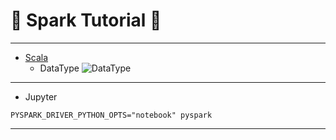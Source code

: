 # :rocket: Spark Tutorial :facepunch:

---
- [Scala][1]
  - DataType
  ![DataType][2]
---

- Jupyter
```
PYSPARK_DRIVER_PYTHON_OPTS="notebook" pyspark
```

---
[1]: https://github.com/mbonaci/scala
[2]: https://raw.githubusercontent.com/mbonaci/scala/master/resources/Scala-class-hierarchy.gif
